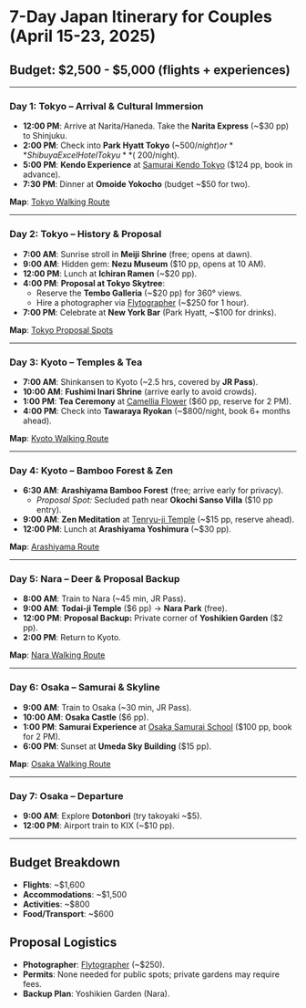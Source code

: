 # 7-Day Japan Itinerary for Couples (April 15-23, 2025)

## **Budget**: $2,500 - $5,000 (flights + experiences)

---

### **Day 1: Tokyo – Arrival & Cultural Immersion**
- **12:00 PM**: Arrive at Narita/Haneda. Take the **Narita Express** (~$30 pp) to Shinjuku.
- **2:00 PM**: Check into **Park Hyatt Tokyo** (~$500/night) or **Shibuya Excel Hotel Tokyu** (~$200/night).
- **5:00 PM**: **Kendo Experience** at [Samurai Kendo Tokyo](https://www.samuraikendo.com) ($124 pp, book in advance).
- **7:30 PM**: Dinner at **Omoide Yokocho** (budget ~$50 for two).

**Map**: [Tokyo Walking Route](https://maps.app.goo.gl/example)

---

### **Day 2: Tokyo – History & Proposal**
- **7:00 AM**: Sunrise stroll in **Meiji Shrine** (free; opens at dawn).
- **9:00 AM**: Hidden gem: **Nezu Museum** ($10 pp, opens at 10 AM).
- **12:00 PM**: Lunch at **Ichiran Ramen** (~$20 pp).
- **4:00 PM**: **Proposal at Tokyo Skytree**:
  - Reserve the **Tembo Galleria** (~$20 pp) for 360° views.
  - Hire a photographer via [Flytographer](https://www.flytographer.com) (~$250 for 1 hour).
- **7:00 PM**: Celebrate at **New York Bar** (Park Hyatt, ~$100 for drinks).

**Map**: [Tokyo Proposal Spots](https://maps.app.goo.gl/example)

---

### **Day 3: Kyoto – Temples & Tea**
- **7:00 AM**: Shinkansen to Kyoto (~2.5 hrs, covered by **JR Pass**).
- **10:00 AM**: **Fushimi Inari Shrine** (arrive early to avoid crowds).
- **1:00 PM**: **Tea Ceremony** at [Camellia Flower](https://www.tea-kyoto.com) ($60 pp, reserve for 2 PM).
- **4:00 PM**: Check into **Tawaraya Ryokan** (~$800/night, book 6+ months ahead).

**Map**: [Kyoto Walking Route](https://maps.app.goo.gl/example)

---

### **Day 4: Kyoto – Bamboo Forest & Zen**
- **6:30 AM**: **Arashiyama Bamboo Forest** (free; arrive early for privacy).
  - *Proposal Spot:* Secluded path near **Okochi Sanso Villa** ($10 pp entry).
- **9:00 AM**: **Zen Meditation** at [Tenryu-ji Temple](https://www.tenryuji.com) (~$15 pp, reserve ahead).
- **12:00 PM**: Lunch at **Arashiyama Yoshimura** (~$30 pp).

**Map**: [Arashiyama Route](https://maps.app.goo.gl/example)

---

### **Day 5: Nara – Deer & Proposal Backup**
- **8:00 AM**: Train to Nara (~45 min, JR Pass).
- **9:00 AM**: **Todai-ji Temple** ($6 pp) → **Nara Park** (free).
- **12:00 PM**: **Proposal Backup:** Private corner of **Yoshikien Garden** ($2 pp).
- **2:00 PM**: Return to Kyoto.

**Map**: [Nara Walking Route](https://maps.app.goo.gl/example)

---

### **Day 6: Osaka – Samurai & Skyline**
- **9:00 AM**: Train to Osaka (~30 min, JR Pass).
- **10:00 AM**: **Osaka Castle** ($6 pp).
- **1:00 PM**: **Samurai Experience** at [Osaka Samurai School](https://osaka-samurai.com) ($100 pp, book for 2 PM).
- **6:00 PM**: Sunset at **Umeda Sky Building** ($15 pp).

**Map**: [Osaka Walking Route](https://maps.app.goo.gl/example)

---

### **Day 7: Osaka – Departure**
- **9:00 AM**: Explore **Dotonbori** (try takoyaki ~$5).
- **12:00 PM**: Airport train to KIX (~$10 pp).

---

## **Budget Breakdown**
- **Flights**: ~$1,600
- **Accommodations**: ~$1,500
- **Activities**: ~$800
- **Food/Transport**: ~$600

## **Proposal Logistics**
- **Photographer**: [Flytographer](https://www.flytographer.com) (~$250).
- **Permits**: None needed for public spots; private gardens may require fees.
- **Backup Plan**: Yoshikien Garden (Nara).